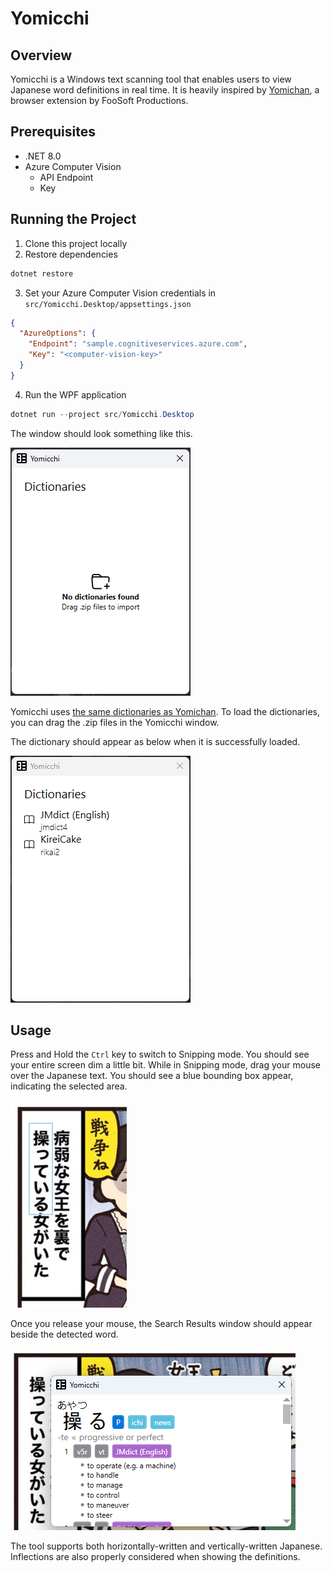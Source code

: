 # Yomicchi
## Overview
Yomicchi is a Windows text scanning tool that enables users to view Japanese word definitions in real time. It is heavily inspired by [Yomichan](https://foosoft.net/projects/yomichan/), a browser extension by FooSoft Productions.

## Prerequisites
* .NET 8.0
* Azure Computer Vision 
  * API Endpoint
  * Key 

## Running the Project
1. Clone this project locally
2. Restore dependencies
```powershell
dotnet restore
```

3. Set your Azure Computer Vision credentials in `src/Yomicchi.Desktop/appsettings.json`
```json
{
  "AzureOptions": {
    "Endpoint": "sample.cognitiveservices.azure.com",
    "Key": "<computer-vision-key>"
  }
}
```

4. Run the WPF application
```powershell
dotnet run --project src/Yomicchi.Desktop
```

The window should look something like this.

![Yomicchi without dictionaries](./media/yomicchi-empty.png)

Yomicchi uses [the same dictionaries as Yomichan](https://foosoft.net/projects/yomichan/index.html#dictionaries). To load the dictionaries, you can drag the .zip files in the Yomicchi window. 

The dictionary should appear as below when it is successfully loaded. 

![Yomicchi with dictionaries](./media/yomicchi-main.png)

## Usage
Press and Hold the `Ctrl` key to switch to Snipping mode. You should see your entire screen dim a little bit. While in Snipping mode, drag your mouse over the Japanese text. You should see a blue bounding box appear, indicating the selected area.

![Snipping mode example](./media/example-snip.png)

Once you release your mouse, the Search Results window should appear beside the detected word.

![Search results example](./media/example-search-results.png)

The tool supports both horizontally-written and vertically-written Japanese. Inflections are also properly considered when showing the definitions.